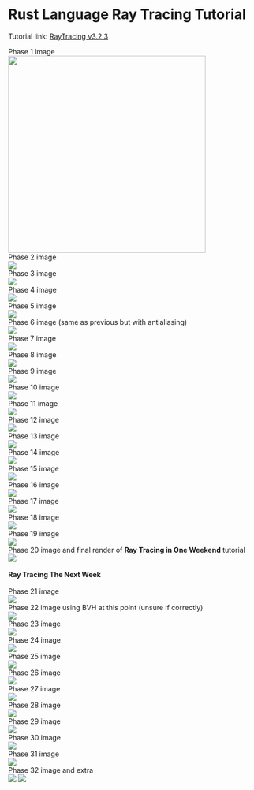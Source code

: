 # Rust Language Ray Tracing Tutorial
Tutorial link:
[RayTracing v3.2.3](https://github.com/RayTracing/raytracing.github.io/releases/tag/v3.2.3)

Phase 1 image
<br>
<img src="phase-1.png" width="400"/>
<br>
Phase 2 image
<br>
![](phase-2.png)
<br>
Phase 3 image
<br>
![](phase-3.png)
<br>
Phase 4 image
<br>
![](phase-4.png)
<br>
Phase 5 image
<br>
![](phase-5.png)
<br>
Phase 6 image (same as previous but with antialiasing)
<br>
![](phase-6.png)
<br>
Phase 7 image
<br>
![](phase-7.png)
<br>
Phase 8 image
<br>
![](phase-8.png)
<br>
Phase 9 image
<br>
![](phase-9.png)
<br>
Phase 10 image
<br>
![](phase-10.png)
<br>
Phase 11 image
<br>
![](phase-11.png)
<br>
Phase 12 image
<br>
![](phase-12.png)
<br>
Phase 13 image
<br>
![](phase-13.png)
<br>
Phase 14 image
<br>
![](phase-14.png)
<br>
Phase 15 image
<br>
![](phase-15.png)
<br>
Phase 16 image
<br>
![](phase-16.png)
<br>
Phase 17 image
<br>
![](phase-17.png)
<br>
Phase 18 image
<br>
![](phase-18.png)
<br>
Phase 19 image
<br>
![](phase-19.png)
<br>
Phase 20 image and final render of **Ray Tracing in One Weekend** tutorial
<br>
![](phase-20.png)
<br>
<br>
**Ray Tracing The Next Week**
<br>
<br>
Phase 21 image
<br>
![](phase-21.png)
<br>
Phase 22 image using BVH at this point (unsure if correctly)
<br>
![](phase-22.png)
<br>
Phase 23 image
<br>
![](phase-23.png)
<br>
Phase 24 image
<br>
![](phase-24.png)
<br>
Phase 25 image
<br>
![](phase-25.png)
<br>
Phase 26 image
<br>
![](phase-26.png)
<br>
Phase 27 image
<br>
![](phase-27.png)
<br>
Phase 28 image
<br>
![](phase-28.png)
<br>
Phase 29 image
<br>
![](phase-29.png)
<br>
Phase 30 image
<br>
![](phase-30.png)
<br>
Phase 31 image
<br>
![](phase-31.png)
<br>
Phase 32 image and extra
<br>
![](phase-32.png)
![](phase-32-extra.png)
